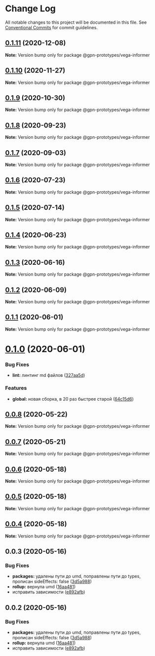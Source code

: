 # Change Log

All notable changes to this project will be documented in this file.
See [Conventional Commits](https://conventionalcommits.org) for commit guidelines.

## [0.1.11](https://github.com/gpn-prototypes/vega-ui/compare/@gpn-prototypes/vega-informer@0.1.10...@gpn-prototypes/vega-informer@0.1.11) (2020-12-08)

**Note:** Version bump only for package @gpn-prototypes/vega-informer





## [0.1.10](https://github.com/gpn-prototypes/vega-ui/compare/@gpn-prototypes/vega-informer@0.1.9...@gpn-prototypes/vega-informer@0.1.10) (2020-11-27)

**Note:** Version bump only for package @gpn-prototypes/vega-informer





## [0.1.9](https://github.com/gpn-prototypes/vega-ui/compare/@gpn-prototypes/vega-informer@0.1.8...@gpn-prototypes/vega-informer@0.1.9) (2020-10-30)

**Note:** Version bump only for package @gpn-prototypes/vega-informer





## [0.1.8](https://github.com/gpn-prototypes/vega-ui/compare/@gpn-prototypes/vega-informer@0.1.7...@gpn-prototypes/vega-informer@0.1.8) (2020-09-23)

**Note:** Version bump only for package @gpn-prototypes/vega-informer





## [0.1.7](https://github.com/gpn-prototypes/vega-ui/compare/@gpn-prototypes/vega-informer@0.1.6...@gpn-prototypes/vega-informer@0.1.7) (2020-09-03)

**Note:** Version bump only for package @gpn-prototypes/vega-informer





## [0.1.6](https://github.com/gpn-prototypes/vega-ui/compare/@gpn-prototypes/vega-informer@0.1.5...@gpn-prototypes/vega-informer@0.1.6) (2020-07-23)

**Note:** Version bump only for package @gpn-prototypes/vega-informer





## [0.1.5](https://github.com/gpn-prototypes/vega-ui/compare/@gpn-prototypes/vega-informer@0.1.4...@gpn-prototypes/vega-informer@0.1.5) (2020-07-14)

**Note:** Version bump only for package @gpn-prototypes/vega-informer





## [0.1.4](https://github.com/gpn-prototypes/vega-ui/compare/@gpn-prototypes/vega-informer@0.1.3...@gpn-prototypes/vega-informer@0.1.4) (2020-06-23)

**Note:** Version bump only for package @gpn-prototypes/vega-informer





## [0.1.3](https://github.com/gpn-prototypes/vega-ui/compare/@gpn-prototypes/vega-informer@0.1.2...@gpn-prototypes/vega-informer@0.1.3) (2020-06-16)

**Note:** Version bump only for package @gpn-prototypes/vega-informer





## [0.1.2](https://github.com/gpn-prototypes/vega-ui/compare/@gpn-prototypes/vega-informer@0.1.1...@gpn-prototypes/vega-informer@0.1.2) (2020-06-09)

**Note:** Version bump only for package @gpn-prototypes/vega-informer





## [0.1.1](https://github.com/gpn-prototypes/vega-ui/compare/@gpn-prototypes/vega-informer@0.1.0...@gpn-prototypes/vega-informer@0.1.1) (2020-06-01)

**Note:** Version bump only for package @gpn-prototypes/vega-informer

# [0.1.0](https://github.com/gpn-prototypes/vega-ui/compare/@gpn-prototypes/vega-informer@0.0.8...@gpn-prototypes/vega-informer@0.1.0) (2020-06-01)

### Bug Fixes

- **lint:** линтинг md файлов ([327aa5d](https://github.com/gpn-prototypes/vega-ui/commit/327aa5d3aa706f0e164a572ae1360d504e89979d))

### Features

- **global:** новая сборка, в 20 раз быстрее старой ([64c15d6](https://github.com/gpn-prototypes/vega-ui/commit/64c15d6c8e5934386d2820e120b64bb7ed2391f3))

## [0.0.8](https://github.com/gpn-prototypes/vega-ui/compare/@gpn-prototypes/vega-informer@0.0.7...@gpn-prototypes/vega-informer@0.0.8) (2020-05-22)

**Note:** Version bump only for package @gpn-prototypes/vega-informer

## [0.0.7](https://github.com/gpn-prototypes/vega-ui/compare/@gpn-prototypes/vega-informer@0.0.6...@gpn-prototypes/vega-informer@0.0.7) (2020-05-21)

**Note:** Version bump only for package @gpn-prototypes/vega-informer

## [0.0.6](https://github.com/gpn-prototypes/vega-ui/compare/@gpn-prototypes/vega-informer@0.0.5...@gpn-prototypes/vega-informer@0.0.6) (2020-05-18)

**Note:** Version bump only for package @gpn-prototypes/vega-informer

## [0.0.5](https://github.com/gpn-prototypes/vega-ui/compare/@gpn-prototypes/vega-informer@0.0.3...@gpn-prototypes/vega-informer@0.0.5) (2020-05-18)

**Note:** Version bump only for package @gpn-prototypes/vega-informer

## [0.0.4](https://github.com/gpn-prototypes/vega-ui/compare/@gpn-prototypes/vega-informer@0.0.3...@gpn-prototypes/vega-informer@0.0.4) (2020-05-18)

**Note:** Version bump only for package @gpn-prototypes/vega-informer

## 0.0.3 (2020-05-16)

### Bug Fixes

- **packages:** удалены пути до umd, поправлены пути до types, прописан sideEffects: false ([3d5a988](https://github.com/gpn-prototypes/vega-ui/commit/3d5a98871aece5d6c79be112e2e60ecd0529694e))
- **rollup:** вернула umd ([16aa481](https://github.com/gpn-prototypes/vega-ui/commit/16aa48132ca6c3934b3b12aa079f8645a0efc89b))
- исправить зависимости ([e892afb](https://github.com/gpn-prototypes/vega-ui/commit/e892afb5368b7ed2c6bdd4c77e08917e033f75ed))

## 0.0.2 (2020-05-16)

### Bug Fixes

- **packages:** удалены пути до umd, поправлены пути до types, прописан sideEffects: false ([3d5a988](https://github.com/gpn-prototypes/vega-ui/commit/3d5a98871aece5d6c79be112e2e60ecd0529694e))
- **rollup:** вернула umd ([16aa481](https://github.com/gpn-prototypes/vega-ui/commit/16aa48132ca6c3934b3b12aa079f8645a0efc89b))
- исправить зависимости ([e892afb](https://github.com/gpn-prototypes/vega-ui/commit/e892afb5368b7ed2c6bdd4c77e08917e033f75ed))
